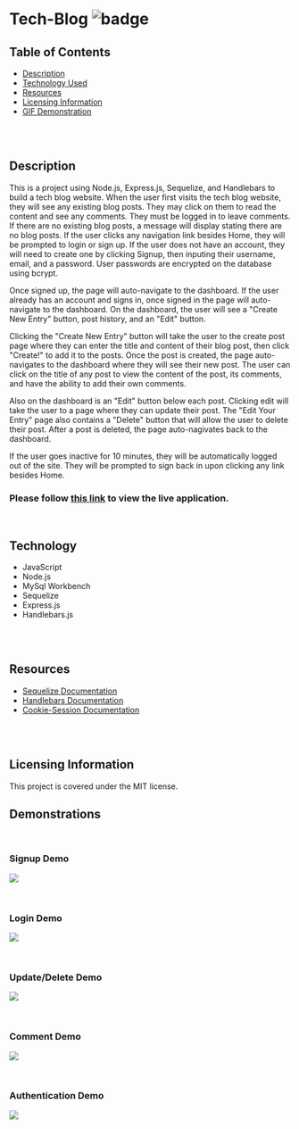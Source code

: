 # Tech-Blog ![badge](https://img.shields.io/badge/license-MIT-blue)

## Table of Contents
* [Description](#description)
* [Technology Used](#technology)
* [Resources](#resources)
* [Licensing Information](#licensing)
* [GIF Demonstration](#demonstrations)
<br>
<br>

## Description

This is a project using Node.js, Express.js, Sequelize, and Handlebars to build a tech blog website. When the user first visits the tech blog website, they will see any existing blog posts. They may click on them to read the content and see any comments. They must be logged in to leave comments. If there are no existing blog posts, a message will display stating there are no blog posts. If the user clicks any navigation link besides Home, they will be prompted to login or sign up. If the user does not have an account, they will need to create one by clicking Signup, then inputing their username, email, and a password. User passwords are encrypted on the database using bcrypt. 

Once signed up, the page will auto-navigate to the dashboard. If the user already has an account and signs in, once signed in the page will auto-navigate to the dashboard.  On the dashboard, the user will see a "Create New Entry" button, post history, and an "Edit" button. 

Clicking the "Create New Entry" button will take the user to the create post page where they can enter the title and content of their blog post, then click "Create!" to add it to the posts. Once the post is created, the page auto-navigates to the dashboard where they will see their new post. The user can click on the title of any post to view the content of the post, its comments, and have the ability to add their own comments.

Also on the dashboard is an "Edit" button below each post. Clicking edit will take the user to a page where they can update their post. The "Edit Your Entry" page also contains a "Delete" button that will allow the user to delete their post. After a post is deleted, the page auto-nagivates back to the dashboard.

If the user goes inactive for 10 minutes, they will be automatically logged out of the site. They will be prompted to sign back in upon clicking any link besides Home.

### Please follow [this link](https://intense-bayou-51128.herokuapp.com/) to view the live application.
<br>

## Technology
* JavaScript
* Node.js
* MySql Workbench
* Sequelize
* Express.js
* Handlebars.js
<br>
<br>

## Resources
* [Sequelize Documentation](https://sequelize.org/master/index.html)
* [Handlebars Documentation](https://handlebarsjs.com/)
* [Cookie-Session Documentation](http://expressjs.com/en/resources/middleware/cookie-session.html)
<br>
<br>

## Licensing Information
This project is covered under the MIT license.

## Demonstrations
<br>

### Signup Demo
![](gifs\signup-gif.gif)

<br>

### Login Demo
![](gifs\login-gif.gif)

<br>

### Update/Delete Demo
![](gifs\update-del-gif.gif)

<br>

### Comment Demo
![](gifs\comment-gif.gif)

<br>

### Authentication Demo
![](gifs\auth-demo-gif.gif)